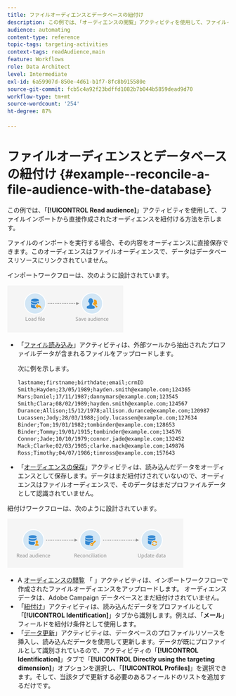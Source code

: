 ```yaml
---
title: ファイルオーディエンスとデータベースの紐付け
description: この例では、「オーディエンスの閲覧」アクティビティを使用して、ファイルインポートから直接作成されたオーディエンスを紐付ける方法を示します。
audience: automating
content-type: reference
topic-tags: targeting-activities
context-tags: readAudience,main
feature: Workflows
role: Data Architect
level: Intermediate
exl-id: 6a59907d-850e-4d61-b1f7-8fc8b915580e
source-git-commit: fcb5c4a92f23bdffd1082b7b044b5859dead9d70
workflow-type: tm+mt
source-wordcount: '254'
ht-degree: 87%

---
```


# ファイルオーディエンスとデータベースの紐付け {#example--reconcile-a-file-audience-with-the-database}

この例では、「**[!UICONTROL Read audience]**」アクティビティを使用して、ファイルインポートから直接作成されたオーディエンスを紐付ける方法を示します。

ファイルのインポートを実行する場合、その内容をオーディエンスに直接保存できます。このオーディエンスはファイルオーディエンスで、データはデータベースリソースにリンクされていません。

インポートワークフローは、次のように設計されています。

![](assets/readaudience_activity_example3.png)

* 「[ファイル読み込み](../../automating/using/load-file.md)」アクティビティは、外部ツールから抽出されたプロファイルデータが含まれるファイルをアップロードします。

  次に例を示します。

  ```
  lastname;firstname;birthdate;email;crmID
  Smith;Hayden;23/05/1989;hayden.smith@example.com;124365
  Mars;Daniel;17/11/1987;dannymars@example.com;123545
  Smith;Clara;08/02/1989;hayden.smith@example.com;124567
  Durance;Allison;15/12/1978;allison.durance@example.com;120987
  Lucassen;Jody;28/03/1988;jody.lucassen@example.com;127634
  Binder;Tom;19/01/1982;tombinder@example.com;128653
  Binder;Tommy;19/01/1915;tombinder@example.com;134576
  Connor;Jade;10/10/1979;connor.jade@example.com;132452
  Mack;Clarke;02/03/1985;clarke.mack@example.com;149876
  Ross;Timothy;04/07/1986;timross@example.com;157643
  ```

* 「[オーディエンスの保存](../../automating/using/save-audience.md)」アクティビティは、読み込んだデータをオーディエンスとして保存します。データはまだ紐付けされていないので、オーディエンスはファイルオーディエンスで、そのデータはまだプロファイルデータとして認識されていません。

紐付けワークフローは、次のように設計されています。

![](assets/readaudience_activity_example2.png)

* A [オーディエンスの閲覧](../../automating/using/read-audience.md) 「 」アクティビティは、インポートワークフローで作成されたファイルオーディエンスをアップロードします。 オーディエンスデータは、Adobe Campaign データベースとまだ紐付けされていません。
* 「[紐付け](../../automating/using/reconciliation.md)」アクティビティは、読み込んだデータをプロファイルとして「**[!UICONTROL Identification]**」タブから識別します。例えば、「**メール**」フィールドを紐付け条件として使用します。
* 「[データ更新](../../automating/using/update-data.md)」アクティビティは、データベースのプロファイルリソースを挿入し、読み込んだデータを使用して更新します。データが既にプロファイルとして識別されているので、アクティビティの「**[!UICONTROL Identification]**」タブで「**[!UICONTROL Directly using the targeting dimension]**」オプションを選択し、「**[!UICONTROL Profiles]**」を選択できます。そして、当該タブで更新する必要のあるフィールドのリストを追加するだけです。
